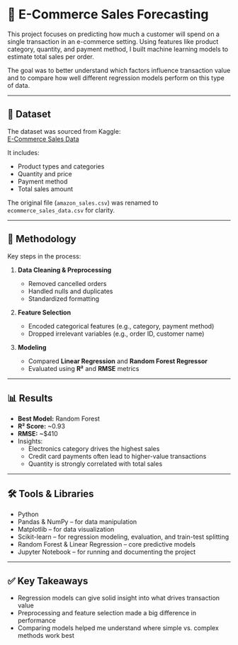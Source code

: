 # 🛒 E-Commerce Sales Forecasting

This project focuses on predicting how much a customer will spend on a single transaction in an e-commerce setting. Using features like product category, quantity, and payment method, I built machine learning models to estimate total sales per order.

The goal was to better understand which factors influence transaction value and to compare how well different regression models perform on this type of data.

---

## 📂 Dataset

The dataset was sourced from Kaggle:  
[E-Commerce Sales Data](https://www.kaggle.com/datasets/zahidmughal2343/amazon-sales-2025/data)

It includes:
- Product types and categories
- Quantity and price
- Payment method
- Total sales amount

The original file (`amazon_sales.csv`) was renamed to `ecommerce_sales_data.csv` for clarity.

---


## 🧪 Methodology

Key steps in the process:

1. **Data Cleaning & Preprocessing**
   - Removed cancelled orders
   - Handled nulls and duplicates
   - Standardized formatting

2. **Feature Selection**
   - Encoded categorical features (e.g., category, payment method)
   - Dropped irrelevant variables (e.g., order ID, customer name)

3. **Modeling**
   - Compared **Linear Regression** and **Random Forest Regressor**
   - Evaluated using **R²** and **RMSE** metrics

---

## 📊 Results

- **Best Model:** Random Forest
- **R² Score:** ~0.93
- **RMSE:** ~$410
- Insights:
  - Electronics category drives the highest sales
  - Credit card payments often lead to higher-value transactions
  - Quantity is strongly correlated with total sales
    
---

## 🛠 Tools & Libraries

- Python
- Pandas & NumPy – for data manipulation
- Matplotlib – for data visualization
- Scikit-learn – for regression modeling, evaluation, and train-test splitting
- Random Forest & Linear Regression – core predictive models
- Jupyter Notebook – for running and documenting the project

---

## ✅ Key Takeaways

- Regression models can give solid insight into what drives transaction value
- Preprocessing and feature selection made a big difference in performance
- Comparing models helped me understand where simple vs. complex methods work best
